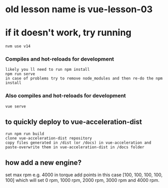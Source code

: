 # old lesson name is vue-lesson-03

# if it doesn't work, try running

```
nvm use v14
```

### Compiles and hot-reloads for development

```
likely you ll need to run npm install
npm run serve
in case of problems try to remove node_modules and then re-do the npm install
```

### Also compiles and hot-reloads for development

```
vue serve
```

## to quickly deploy to vue-acceleration-dist

```
run npm run build
clone vue-acceleration-dist repository
copy files generated in /dist (or /docs) in vue-acceleration and paste-overwrite them in vue-acceleration-dist in /docs folder
```

## how add a new engine?

set max rpm e.g. 4000
in torque add points in this case
[100, 100, 100, 100, 100] which will set 0 rpm, 1000 rpm, 2000 rpm, 3000 rpm and 4000 rpm.

